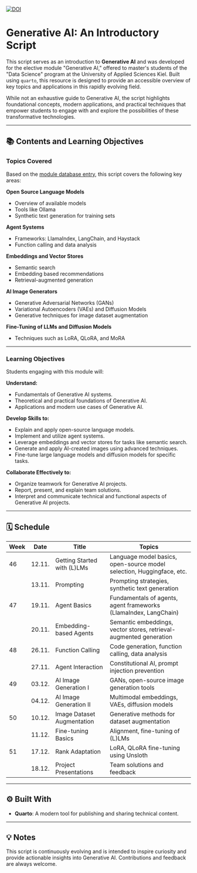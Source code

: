 [![DOI](https://zenodo.org/badge/875720312.svg)](https://doi.org/10.5281/zenodo.14497740)


# Generative AI: An Introductory Script

This script serves as an introduction to **Generative AI** and was developed for the elective module "Generative AI," offered to master's students of the "Data Science" program at the University of Applied Sciences Kiel. Built using `quarto`, this resource is designed to provide an accessible overview of key topics and applications in this rapidly evolving field.

While not an exhaustive guide to Generative AI, the script highlights foundational concepts, modern applications, and practical techniques that empower students to engage with and explore the possibilities of these transformative technologies.

---

## 📚 Contents and Learning Objectives

### Topics Covered
Based on the [module database entry](https://moduldatenbank.fh-kiel.de/de-DE/Module/Details/762426b4-8da1-468e-b89a-98263c047d27?versionId=1), this script covers the following key areas:

**Open Source Language Models**
- Overview of available models
- Tools like Ollama
- Synthetic text generation for training sets

**Agent Systems**
- Frameworks: LlamaIndex, LangChain, and Haystack
- Function calling and data analysis

**Embeddings and Vector Stores**
- Semantic search
- Embedding based recommendations
- Retrieval-augmented generation

**AI Image Generators**
- Generative Adversarial Networks (GANs)
- Variational Autoencoders (VAEs) and Diffusion Models
- Generative techniques for image dataset augmentation

**Fine-Tuning of LLMs and Diffusion Models**
- Techniques such as LoRA, QLoRA, and MoRA

---

### Learning Objectives
Students engaging with this module will:

**Understand:**
- Fundamentals of Generative AI systems.
- Theoretical and practical foundations of Generative AI.
- Applications and modern use cases of Generative AI.

**Develop Skills to:**
- Explain and apply open-source language models.
- Implement and utilize agent systems.
- Leverage embeddings and vector stores for tasks like semantic search.
- Generate and apply AI-created images using advanced techniques.
- Fine-tune large language models and diffusion models for specific tasks.

**Collaborate Effectively to:**
- Organize teamwork for Generative AI projects.
- Report, present, and explain team solutions.
- Interpret and communicate technical and functional aspects of Generative AI projects.

---

## 🗓 Schedule

| Week | Date       | Title                      | Topics                                                                 |
|------|------------|----------------------------|------------------------------------------------------------------------|
| 46   | 12.11.     | Getting Started with (L)LMs| Language model basics, open-source model selection, Huggingface, etc. |
|      | 13.11.     | Prompting                  | Prompting strategies, synthetic text generation                       |
| 47   | 19.11.     | Agent Basics               | Fundamentals of agents, agent frameworks (LlamaIndex, LangChain)      |
|      | 20.11.     | Embedding-based Agents     | Semantic embeddings, vector stores, retrieval-augmented generation    |
| 48   | 26.11.     | Function Calling           | Code generation, function calling, data analysis                      |
|      | 27.11.     | Agent Interaction          | Constitutional AI, prompt injection prevention                        |
| 49   | 03.12.     | AI Image Generation I      | GANs, open-source image generation tools                              |
|      | 04.12.     | AI Image Generation II     | Multimodal embeddings, VAEs, diffusion models                         |
| 50   | 10.12.     | Image Dataset Augmentation | Generative methods for dataset augmentation                           |
|      | 11.12.     | Fine-tuning Basics         | Alignment, fine-tuning of (L)LMs                                      |
| 51   | 17.12.     | Rank Adaptation            | LoRA, QLoRA fine-tuning using Unsloth                                 |
|      | 18.12.     | Project Presentations      | Team solutions and feedback                                           |

---

## ⚙️ Built With
- **Quarto**: A modern tool for publishing and sharing technical content.

---

## 💡 Notes
This script is continuously evolving and is intended to inspire curiosity and provide actionable insights into Generative AI. Contributions and feedback are always welcome.
